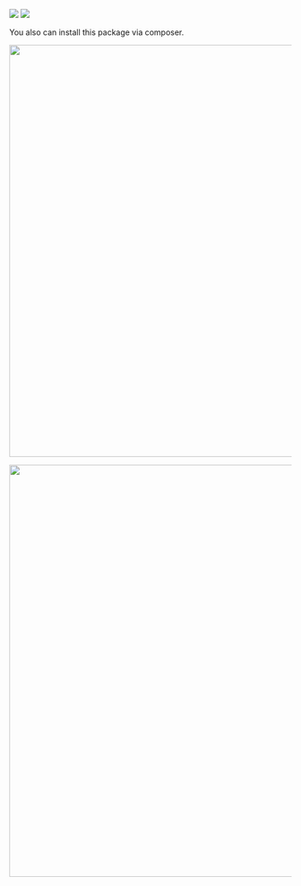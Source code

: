 <a href="https://codeclimate.com/github/Rustam-Amirov/php-project-lvl1/maintainability"><img src="https://api.codeclimate.com/v1/badges/5b9de7079ec18df5ce61/maintainability" /></a>
<a href="https://codeclimate.com/github/Rustam-Amirov/php-project-lvl1/test_coverage"><img src="https://api.codeclimate.com/v1/badges/5b9de7079ec18df5ce61/test_coverage" /></a>



You also can install this package via composer.

<a href="https://asciinema.org/a/d2al4s6UNZ5YLbs892HIqUdec"><img src="https://asciinema.org/a/d2al4s6UNZ5YLbs892HIqUdec.png" width="736"/></a>

<a href="https://asciinema.org/a/nxxSneVxBnSuK6zDLBBh4Dhyp"><img src="https://asciinema.org/a/nxxSneVxBnSuK6zDLBBh4Dhyp.png" width="736"/></a>
